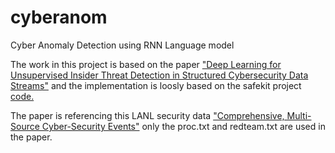 # cyberanom
Cyber Anomaly Detection using RNN Language model

The work in this project is based on the paper ["Deep Learning for Unsupervised Insider Threat Detection
in Structured Cybersecurity Data Streams"](https://arxiv.org/pdf/1710.00811.pdf) and the implementation is loosly based on the safekit project [code.](https://github.com/pnnl/safekit) 

The paper is referencing this LANL security data ["Comprehensive, Multi-Source Cyber-Security Events"](https://csr.lanl.gov/data/cyber1/) only the proc.txt and redteam.txt are used in the paper.
